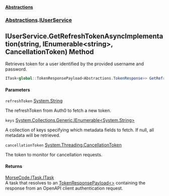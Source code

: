 #### [Abstractions](../../index.md 'index')
### [Abstractions](../index.md 'Abstractions').[IUserService](index.md 'Abstractions\.IUserService')

## IUserService\.GetRefreshTokenAsyncImplementation\(string, IEnumerable\<string\>, CancellationToken\) Method

Retrieves token for a user identified by the provided username and password\.

```csharp
ITask<global::TokenResponsePayload<Abstractions.TokenResponse>> GetRefreshTokenAsyncImplementation(string refreshToken, System.Collections.Generic.IEnumerable<string>? keys, System.Threading.CancellationToken cancellationToken);
```
#### Parameters

<a name='Abstractions.IUserService.GetRefreshTokenAsyncImplementation(string,System.Collections.Generic.IEnumerable_string_,System.Threading.CancellationToken).refreshToken'></a>

`refreshToken` [System\.String](https://learn.microsoft.com/en-us/dotnet/api/system.string 'System\.String')

The refreshToken from Auth0 to fetch a new token\.

<a name='Abstractions.IUserService.GetRefreshTokenAsyncImplementation(string,System.Collections.Generic.IEnumerable_string_,System.Threading.CancellationToken).keys'></a>

`keys` [System\.Collections\.Generic\.IEnumerable&lt;](https://learn.microsoft.com/en-us/dotnet/api/system.collections.generic.ienumerable-1 'System\.Collections\.Generic\.IEnumerable\`1')[System\.String](https://learn.microsoft.com/en-us/dotnet/api/system.string 'System\.String')[&gt;](https://learn.microsoft.com/en-us/dotnet/api/system.collections.generic.ienumerable-1 'System\.Collections\.Generic\.IEnumerable\`1')

A collection of keys specifying which metadata fields to fetch\. If null, all metadata will be
retrieved\.

<a name='Abstractions.IUserService.GetRefreshTokenAsyncImplementation(string,System.Collections.Generic.IEnumerable_string_,System.Threading.CancellationToken).cancellationToken'></a>

`cancellationToken` [System\.Threading\.CancellationToken](https://learn.microsoft.com/en-us/dotnet/api/system.threading.cancellationtoken 'System\.Threading\.CancellationToken')

The token to monitor for cancellation requests\.

#### Returns
[MorseCode\.ITask\.ITask](https://learn.microsoft.com/en-us/dotnet/api/morsecode.itask.itask 'MorseCode\.ITask\.ITask')  
A task that resolves to an [TokenResponsePayload&lt;&gt;](https://learn.microsoft.com/en-us/dotnet/api/tokenresponsepayload-1 'TokenResponsePayload\`1') containing the response from an
OpenAPI client authentication request\.